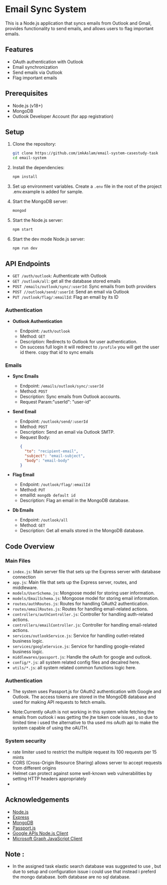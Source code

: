 # Email Sync System

This is a Node.js application that syncs emails from Outlook and Gmail,
provides functionality to send emails, and allows users to flag important emails.

## Features

- OAuth authentication with Outlook
- Email synchronization 
- Send emails via Outlook
- Flag important emails

## Prerequisites

- Node.js (v18+)
- MongoDB
- Outlook Developer Account (for app registration)

## Setup

1. Clone the repository:

    ```bash
    git clone https://github.com/imkAslam/email-system-casestudy-task
    cd email-system
    ```

2. Install the dependencies:

    ```bash
    npm install
    ```
3. Set up environment variables. Create a `.env` file in the root of the project .env.example is added for sample.

4. Start the MongoDB server:

    ```bash
    mongod
    ```
5. Start the Node.js server:

    ```bash
    npm start
6. Start the dev mode Node.js server:

    ```bash
    npm run dev
    ```
## API Endpoints

- `GET /auth/outlook`: Authenticate with Outlook
- `GET /outlook/all`: get all the database stored emails
- `POST /emails/outlook/sync/:userId`: Sync emails from both providers
- `POST //outlook/send/:userId`: Send an email via Outlook
- `PUT /outlook/flag/:emailId`: Flag an email by its ID

### Authentication

- **Outlook Authentication**

    - Endpoint: `/auth/outlook`
    - Method: `GET`
    - Description: Redirects to Outlook for user authentication.
    - On success full login it will redirect to `/profile` you will get the user id there. copy that id to sync emails

### Emails

- **Sync Emails**

    - Endpoint: `/emails/outlook/sync/:userId`
    - Method: `POST`
    - Description: Sync emails from Outlook accounts.
    - Request Param:"userId": "user-id"

- **Send Email**

    - Endpoint: `/outlook/send/:userId`
    - Method: `POST`
    - Description: Send an email via Outlook SMTP.
    - Request Body:
      ```json
      {
        "to": "recipient-email",
        "subject": "email-subject",
        "body": "email-body"
      }
      ```
- **Flag Email**

    - Endpoint: `/outlook/flag/:emailId`
    - Method: `PUT`
    - emailId: `mongdb default id`
    - Description: Flag an email in the MongoDB database.

- **Db Emails**

    - Endpoint: `/outlook/all`
    - Method: `GET`
    - Description: Get all emails stored in the MongoDB database.

## Code Overview

### Main Files

- `index.js`: Main server file that sets up the Express server with database connection
- `app.js`: Main file that sets up the Express server, routes, and middleware.
- `models/UserSchema.js`: Mongoose model for storing user information.
- `models/EmailSchema.js`: Mongoose model for storing email information.
- `routes/authRoutes.js`: Routes for handling OAuth2 authentication.
- `routes/emailRoutes.js`: Routes for handling email-related actions.
- `controllers/authController.js`: Controller for handling auth-related actions.
- `controllers/emailController.js`: Controller for handling email-related actions.
- `services/outlookService.js`: Service for handling outlet-related business logic.
- `services/googleService.js`: Service for handling google-related business logic.
- `middlewares/passport.js`: Handle the oAuth for google and outlook.
- `config/*.js`: all system related config files and decalred here.
- `utils/*.js`: all system related common functions logic here.


### Authentication

- The system uses Passport.js for OAuth2 authentication with Google and Outlook.
The access tokens are stored in the MongoDB database and used for making API requests to fetch emails.

- Note:Currently oAuth is not working in this system while fetching the emails from outlook i was getting the jtw token code issues , so due to limited time i used the alternative to tha used ms oAuth api to make the system capable of using the oAUTH.


### System security 
- rate limiter used to restrict the multiple request its 100 requests per 15 mints
- CORS (Cross-Origin Resource Sharing) allows server to accept requests from different origins
- Helmet can protect against some well-known web vulnerabilities by setting HTTP headers appropriately
- 

## Acknowledgements

- [Node.js](https://nodejs.org/)
- [Express](https://expressjs.com/)
- [MongoDB](https://www.mongodb.com/)
- [Passport.js](http://www.passportjs.org/)
- [Google APIs Node.js Client](https://github.com/googleapis/google-api-nodejs-client)
- [Microsoft Graph JavaScript Client](https://github.com/microsoftgraph/msgraph-sdk-javascript)

## Note :
 - In the assigned task elastic search database was suggested to use , but due to setup and configuration issue i could use that instead i preferd the mongo database. both database are no sql database.
 
